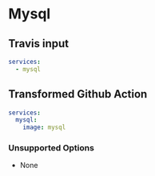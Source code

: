 # Mysql

## Travis input

```yaml
services:
  - mysql
```

## Transformed Github Action

```yaml
services: 
  mysql:
    image: mysql
```

### Unsupported Options

- None
